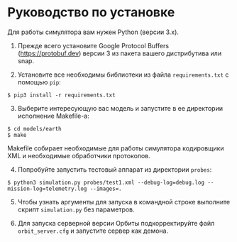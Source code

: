 # Руководство по установке

Для работы симулятора вам нужен Python (версии 3.x).

1. Прежде всего установите Google Protocol Buffers (https://protobuf.dev) версии 3 из пакета вашего дистрибутива или snap.

2. Установите все необходимы библиотеки из файла `requirements.txt` с помощью `pip`:

```
$ pip3 install -r requirements.txt
```

3. Выберите интересующую вас модель и запустите в ее директории исполнение Makefile-а:

```
$ cd models/earth
$ make
```

Makefile собирает необходимые для работы симулятора кодировщики XML и необходимые обработчики протоколов.

4. Попробуйте запустить тестовый аппарат из директории `probes`:

```
$ python3 simulation.py probes/test1.xml --debug-log=debug.log --mission-log=telemetry.log --images=.
```

5. Чтобы узнать аргументы для запуска в командной строке выполните скрипт `simulation.py` без параметров.

6. Для запуска серверной версии Орбиты подкорректируйте файл `orbit_server.cfg` и запустите сервер как демона.

